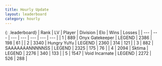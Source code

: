 ```yaml
---
title: Hourly Update
layout: leaderboard
category: hourly
---
```


{: .leaderboard}
| Rank | LV | Player | Division | Elo | Wins | Losses |
| --- | --- | --- | --- | --- | --- | --- |
| <span data-change="0">1</span> | 889 | <span title="ID: 402846">Onyx Gatekeeper</span> | LEGEND | <span data-change="0">2386</span> | <span data-change="0">198</span> | <span data-change="0">61</span> |
| <span data-change="0">2</span> | 3340 | <span title="ID: 164871">Hungry YuYu</span> | LEGEND | <span data-change="0">2360</span> | <span data-change="0">314</span> | <span data-change="0">121</span> |
| <span data-change="0">3</span> | 882 | <span title="ID: 174294">SAAAAAAANNNNNSS</span> | LEGEND | <span data-change="0">2325</span> | <span data-change="0">175</span> | <span data-change="0">76</span> |
| <span data-change="2">4</span> | 2094 | <span title="ID: 353063">Sktima</span> | LEGEND | <span data-change="13">2276</span> | <span data-change="2">340</span> | <span data-change="0">133</span> |
| <span data-change="0">5</span> | 1547 | <span title="ID: 366840">Void Incarnate</span> | LEGEND | <span data-change="6">2272</span> | <span data-change="3">526</span> | <span data-change="1">288</span> |